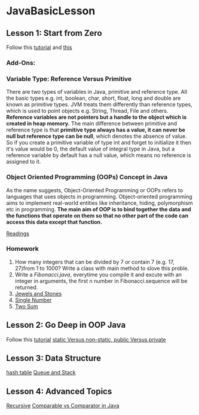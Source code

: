 # JavaBasicLesson

## Lesson 1: Start from Zero

Follow this [tutorial](https://www.codecademy.com/learn/learn-java)
and [this](https://leetcode.com/explore/learn/card/array-and-string/)

### Add-Ons:
### Variable Type: Reference Versus Primitive

There are two types of variables in Java, primitive and reference type. All the basic types e.g. int, boolean, char, short, float, long and double are known as primitive types. JVM treats them differently than reference types, which is used to point objects e.g. String, Thread, File and others. **Reference variables are not pointers but a handle to the object which is created in heap memory.** The main difference between primitive and reference type is that **primitive type always has a value, it can never be null but reference type can be null**, which denotes the absence of value. So if you create a primitive variable of type int and forget to initialize it then it's value would be 0, the default value of integral type in Java, but a reference variable by default has a null value, which means no reference is assigned to it.

### Object Oriented Programming (OOPs) Concept in Java

As the name suggests, Object-Oriented Programming or OOPs refers to languages that uses objects in programming. Object-oriented programming aims to implement real-world entities like inheritance, hiding, polymorphism etc in programming. **The main aim of OOP is to bind together the data and the functions that operate on them so that no other part of the code can access this data except that function.**

[Readings](https://www.geeksforgeeks.org/object-oriented-programming-oops-concept-in-java/)

### Homework
1. How many integers that can be divided by 7 or contain 7 (e.g. 17, 27)from 1 to 1000? Write a class with main method to slove this proble.
2. Write a *Fibonacci.java*, everytime you compile it and excute with an integer in arguments, the first n number in Fibonacci.sequence will be returned.
3. [Jewels and Stones](https://leetcode.com/problems/jewels-and-stones/)
4. [Single Number](https://leetcode.com/problems/single-number/)
5. [Two Sum](https://leetcode.com/problems/two-sum/)

## Lesson 2: Go Deep in OOP Java

Follow this [tutorial](https://www.tutorialspoint.com/java/java_inheritance.htm)
[static Versus non-static, public Versus private](https://medium.com/@gabriellamedas/differences-between-static-and-non-static-methods-in-java-b93156be75c6)

## Lesson 3: Data Structure
[hash table](https://leetcode.com/explore/learn/card/hash-table/)
[Queue and Stack](https://leetcode.com/explore/learn/card/queue-stack/)

## Lesson 4: Advanced Topics
[Recursive](https://leetcode.com/explore/learn/card/recursion-i/)
[Comparable vs Comparator in Java](https://www.geeksforgeeks.org/comparable-vs-comparator-in-java/)